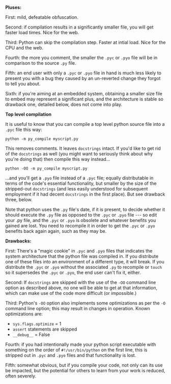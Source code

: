 **Pluses:**

First: mild, defeatable obfuscation.

Second: if compilation results in a significantly smaller file, you will get faster load times. Nice for the web.

Third: Python can skip the compilation step. Faster at intial load. Nice for the CPU and the web.

Fourth: the more you comment, the smaller the `.pyc` or `.pyo` file will be in comparison to the source `.py` file.

Fifth: an end user with only a `.pyc` or `.pyo` file in hand is much less likely to present you with a bug they caused by an un-reverted change they forgot to tell you about.

Sixth: if you're aiming at an embedded system, obtaining a smaller size
file to embed may represent a significant plus, and the architecture is stable so drawback one, detailed below, does not come into play.

**Top level compilation**

It is useful to know that you can compile a top level python source file into a `.pyc` file this way:

    python -m py_compile myscript.py

This removes comments. It leaves `docstrings` intact. If you'd like to get rid of the `docstrings` as well (you might want to seriously think about why you're doing that) then compile this way instead...

    python -OO -m py_compile myscript.py

...and you'll get a `.pyo` file instead of a `.pyc` file; equally distributable in terms of the code's essential functionality, but smaller by the size of the stripped-out `docstrings` (and less easily understood for subsequent employment if it had decent `docstrings` in the first place). But see drawback three, below.

Note that python uses the `.py` file's date, if it is present, to decide whether it should execute the `.py` file as opposed to the `.pyc` or `.pyo` file --- so edit your .py file, and the `.pyc` or `.pyo` is obsolete and whatever benefits you gained are lost. You need to recompile it in order to get the `.pyc` or `.pyo` benefits back again again, such as they may be.

**Drawbacks:**

First: There's a "magic cookie" in `.pyc` and `.pyo` files that indicates the system architecture that the python file was compiled in. If you distribute one of these files into an environment of a different type, it will break. If you distribute the `.pyc` or `.pyo` without the associated `.py` to recompile or `touch` so it supersedes the `.pyc` or `.pyo`, the end user can't fix it, either.

Second: If `docstrings` are skipped with the use of the `-OO` command line option as described above, no one will be able to get at that information, which can make use of the code more difficult (or impossible.)

Third: Python's `-OO` option also implements some optimizations as per the `-O` command line option; this may result in changes in operation. Known optimizations are:

* `sys.flags.optimize` = 1
* `assert` statements are skipped
* `__debug__` = False

Fourth: if you had intentionally made your python script executable with something on the order of `#!/usr/bin/python` on the first line, this is stripped out in `.pyc` and `.pyo` files and that functionality is lost.

Fifth: somewhat obvious, but if you compile your code, not only can its use be impacted, but the potential for others to learn from your work is reduced, often severely.